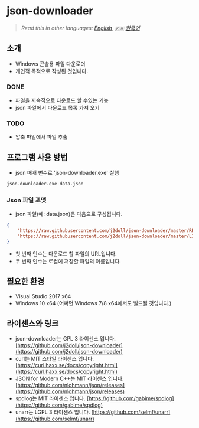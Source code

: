 # json-downloader

> *Read this in other languages: [English](README.md), :kr: [한국어](README.ko.md)*

## 소개
- Windows 콘솔용 파일 다운로더
- 개인적 목적으로 작성된 것입니다.

### DONE
- 파일을 지속적으로 다운로드 할 수있는 기능
- json 파일에서 다운로드 목록 가져 오기

### TODO
- 압축 파일에서 파일 추출

## 프로그램 사용 방법
- json 매개 변수로 'json-downloader.exe' 실행
```cmd
json-downloader.exe data.json
```

### Json 파일 포맷
- json 파일(예: data.json)은 다음으로 구성됩니다.
```json
{
	"https://raw.githubusercontent.com/j2doll/json-downloader/master/README.md" : "README.md" ,
	"https://raw.githubusercontent.com/j2doll/json-downloader/master/LICENSE" : "LICENSE" 
}
```
- 첫 번째 인수는 다운로드 할 파일의 URL입니다.
- 두 번째 인수는 로컬에 저장할 파일의 이름입니다.

## 필요한 환경
- Visual Studio 2017 x64
- Windows 10 x64 (어쩌면 Windows 7/8 x64에서도 빌드될 것입니다.)

## 라이센스와 링크
- json-downloader는 GPL 3 라이센스 입니다. [https://github.com/j2doll/json-downloader](https://github.com/j2doll/json-downloader)
- curl는 MIT 스타일 라이센스 입니다. [https://curl.haxx.se/docs/copyright.html](https://curl.haxx.se/docs/copyright.html)
- JSON for Modern C++는 MIT 라이센스 입니다. [https://github.com/nlohmann/json/releases](https://github.com/nlohmann/json/releases)
- spdlog는 MIT 라이센스 입니다. [https://github.com/gabime/spdlog](https://github.com/gabime/spdlog)
- unarr는 LGPL 3 라이센스 입니다. [https://github.com/selmf/unarr](https://github.com/selmf/unarr)
